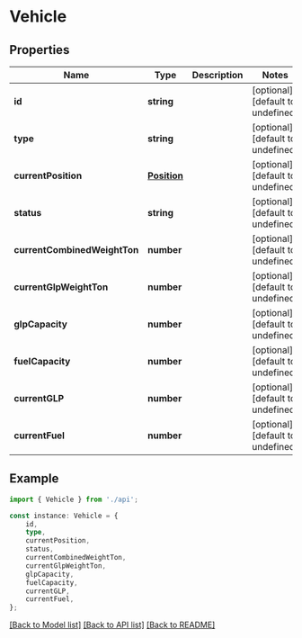 # Vehicle


## Properties

Name | Type | Description | Notes
------------ | ------------- | ------------- | -------------
**id** | **string** |  | [optional] [default to undefined]
**type** | **string** |  | [optional] [default to undefined]
**currentPosition** | [**Position**](Position.md) |  | [optional] [default to undefined]
**status** | **string** |  | [optional] [default to undefined]
**currentCombinedWeightTon** | **number** |  | [optional] [default to undefined]
**currentGlpWeightTon** | **number** |  | [optional] [default to undefined]
**glpCapacity** | **number** |  | [optional] [default to undefined]
**fuelCapacity** | **number** |  | [optional] [default to undefined]
**currentGLP** | **number** |  | [optional] [default to undefined]
**currentFuel** | **number** |  | [optional] [default to undefined]

## Example

```typescript
import { Vehicle } from './api';

const instance: Vehicle = {
    id,
    type,
    currentPosition,
    status,
    currentCombinedWeightTon,
    currentGlpWeightTon,
    glpCapacity,
    fuelCapacity,
    currentGLP,
    currentFuel,
};
```

[[Back to Model list]](../README.md#documentation-for-models) [[Back to API list]](../README.md#documentation-for-api-endpoints) [[Back to README]](../README.md)
